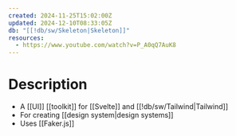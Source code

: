 ```yaml
---
created: 2024-11-25T15:02:00Z
updated: 2024-12-10T08:33:05Z
db: "[[!db/sw/Skeleton|Skeleton]]"
resources:
  - https://www.youtube.com/watch?v=P_A0qQ7AuK8
---
```

# Description
- A [[UI]] [[toolkit]] for [[Svelte]] and [[!db/sw/Tailwind|Tailwind]]
- For creating [[design system|design systems]]
- Uses [[Faker.js]]